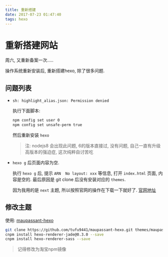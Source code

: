 ```yaml
---
title: 重新搭建
date: 2017-07-23 01:47:40
tags: hexo
---
```


# 重新搭建网站


周六, 又重新备案一次.....

操作系统重新安装后, 重新搭建hexo, 除了很多问题.

## 问题列表

* `sh: highlight_alias.json: Permission denied`

    执行下面脚本:
    
    ```sh
    npm config set user 0
    npm config set unsafe-perm true
    ```
    
    然后重新安装 `hexo`
    
    > 注: nodejs8 会出现此问题, 6的版本直接过, 没有问题, 自己一直有升级高版本的强迫症, 这次纯粹自讨苦吃
    

* `hexo g` 后页面内容为空.

    执行 `hexo g` 后, 提示 `ARN  No layout: xxx` 等信息, 打开 `index.html` 页面, 内容是空的. 最后原因是 git clone 后没有安装对应的 `themes`.
    
    因为我用的是 `next` 主题, 所以按照官网的操作在下载一下就好了. [官网地址](http://theme-next.iissnan.com/getting-started.html)
    
## 修改主题

使用: [maupassant-hexo](https://www.haomwei.com/technology/maupassant-hexo.html)

```sh
git clone https://github.com/tufu9441/maupassant-hexo.git themes/maupassant
cnpm install hexo-renderer-jade@0.3.0 --save
cnpm install hexo-renderer-sass --save
```

> 记得修改为淘宝npm镜像
    
    
    


